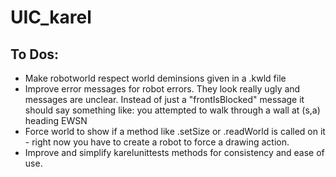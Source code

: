 # UIC_karel

## To Dos:
* Make robotworld respect world deminsions given in a .kwld file
* Improve error messages for robot errors.  They look really ugly and messages are unclear.  Instead of just a "frontIsBlocked" message it should say something like: you attempted to walk through a wall at (s,a) heading EWSN
* Force world to show if a method like .setSize or .readWorld is called on it - right now you have to create a robot to force a drawing action.
* Improve and simplify karelunittests methods for consistency and ease of use.
